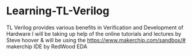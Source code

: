 # Learning-TL-Verilog
TL Verilog provides various benefits in Verification and Development of Hardware
I will be taking up help of the online tutorials and lectures by Steve hoover 
& will be using the https://www.makerchip.com/sandbox/# makerchip IDE by RedWood EDA
